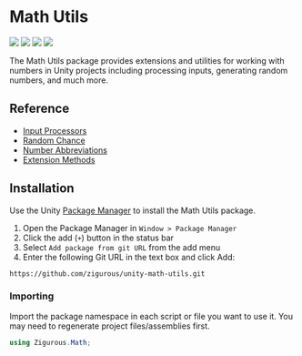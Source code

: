 # Math Utils

[![](https://img.shields.io/badge/github-repo-blue?logo=github)](https://github.com/zigurous/unity-math-utils) [![](https://img.shields.io/github/package-json/v/zigurous/unity-math-utils)](https://github.com/zigurous/unity-math-utils/releases) [![](https://img.shields.io/badge/docs-link-success)](https://docs.zigurous.com/com.zigurous.math) [![](https://img.shields.io/github/license/zigurous/unity-math-utils)](https://github.com/zigurous/unity-math-utils/blob/main/LICENSE.md)

The Math Utils package provides extensions and utilities for working with numbers in Unity projects including processing inputs, generating random numbers, and much more.

## Reference

- [Input Processors](https://docs.zigurous.com/com.zigurous.math/manual/processors.html)
- [Random Chance](https://docs.zigurous.com/com.zigurous.math/manual/chance.html)
- [Number Abbreviations](https://docs.zigurous.com/com.zigurous.math/manual/abbreviations.html)
- [Extension Methods](https://docs.zigurous.com/com.zigurous.math/manual/extensions.html)

## Installation

Use the Unity [Package Manager](https://docs.unity3d.com/Manual/upm-ui.html) to install the Math Utils package.

1. Open the Package Manager in `Window > Package Manager`
2. Click the add (`+`) button in the status bar
3. Select `Add package from git URL` from the add menu
4. Enter the following Git URL in the text box and click Add:

```http
https://github.com/zigurous/unity-math-utils.git
```

### Importing

Import the package namespace in each script or file you want to use it. You may need to regenerate project files/assemblies first.

```csharp
using Zigurous.Math;
```
